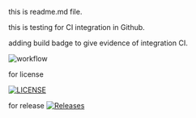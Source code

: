 this is readme.md file. 

this is testing for CI integration in Github.


adding build badge to give evidence of integration CI.

![workflow](https://github.com/40637323/sem/actions/workflows/main.yml/badge.svg)

for license

[![LICENSE](https://img.shields.io/github/license/40637323/sem.svg?style=flat-square)](https://github.com/40637323/sem/blob/master/LICENSE)


for release
[![Releases](https://img.shields.io/github/release/40637323/sem/all.svg?style=flat-square)](https://github.com/40637323/sem/releases)
